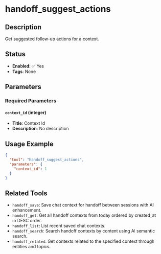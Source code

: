 # handoff_suggest_actions

## Description
Get suggested follow-up actions for a context.

## Status
- **Enabled**: ✅ Yes
- **Tags**: None

## Parameters

### Required Parameters

#### `context_id` (integer)
- **Title**: Context Id
- **Description**: No description

## Usage Example

```json
{
  "tool": "handoff_suggest_actions",
  "parameters": {
    "context_id": 1
  }
}
```

## Related Tools

- `handoff_save`: Save chat context for handoff between sessions with AI enhancement.
- `handoff_get`: Get all handoff contexts from today ordered by created_at in DESC order.
- `handoff_list`: List recent saved chat contexts.
- `handoff_search`: Search handoff contexts by content using AI semantic search.
- `handoff_related`: Get contexts related to the specified context through entities and topics.

